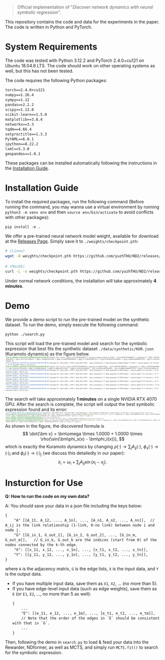 > Official implementation of "*Discover network dynamics with neural symbolic regression*". 

This repository contains the code and data for the experiments in the paper. The code is written in Python and PyTorch.

# System Requirements

The code was tested with Python 3.12.2 and PyTorch 2.4.0+cu121 on Ubuntu 18.04.6 LTS. The code should work on other operating systems as well, but this has not been tested.

The code requires the following Python packages:
```
torch==2.4.0+cu121
numpy==1.26.4
sympy==1.12
pandas==2.2.2
scipy==1.13.0
scikit-learn==1.5.0
matplotlib==3.8.4
networkx==3.3
tqdm==4.66.4
setproctitle==1.3.3
PyYAML==6.0.1
ipython==8.22.2
lxml==5.3.0
geopandas==1.0.1
```
These packages can be installed automatically following the instructions in the [Installation Guide](#installation-guide).

# Installation Guide

To install the required packages, run the following command (Before running the command, you may wanna use a virtual environment by running `python3 -m venv env` and then `source env/bin/activate` to avoid conflicts with other packages):
```
pip install -e .
```

We offer a pre-trained neural network model weight, available for download at the [Releases Page](https://github.com/yuzhTHU/ND2/releases/download/checkpoint.pth/checkpoint.pth). Simply save it to `./weights/checkpoint.pth`:
```bash
# (Linux)
wget -O weights/checkpoint.pth https://github.com/yuzhTHU/ND2/releases/download/checkpoint.pth/checkpoint.pth

# (MacOS)
curl -L -o weights/checkpoint.pth https://github.com/yuzhTHU/ND2/releases/download/checkpoint.pth/checkpoint.pth
```

Under normal network conditions, the installation will take approximately **4 minutes**.

# Demo

We provide a demo script to run the pre-trained model on the synthetic dataset. To run the demo, simply execute the following command:
```
python ./search.py
```

This script will load the pre-trained model and search for the symbolic expression that best fits the synthetic dataset `./data/synthetic/KUR.json` (Kuramoto dynamics) as the figure below.
![Demo](./assets/Demo.png)

The search will take approximately **1 minutes** on a single NVIDIA RTX 4070 GPU. After the search is complete, the script will output the best symbolic expression found and its error:
![ExpectedResult](./assets/ExpectedResult.png)
As shown in the figure, the discovered formula is
$$
\dot{\bm x} = \bm\omega \times 1.0000 + 1.0000 \times \rho(\sin(\bm\phi_s(x) - \bm\phi_t(x))),
$$
which is exactly the Kuramoto dynamics by changing $\rho(\cdot) \rightarrow \sum_j A_{ij}(\cdot)$, $\phi_s(\cdot) \rightarrow (\cdot)_i$ and $\phi_t(\cdot) \rightarrow (\cdot)_j$ (we discuss this detailedly in our paper):
$$
\dot{x}_i = \omega_i + \sum_{j} A_{ij} \sin (x_i - x_j).
$$



# Insturction for Use

**Q: How to run the code on my own data?**

A: You should save your data in a json file including the keys below:
```
{
    "A" [[A_11, A_12, ..., A_1n], ..., [A_n1, A_n2, ..., A_nn]],  // A_ij is the link relationship (1-link, 0-no link) between node i and node j.
    "G" [[G_in_1, G_out_1], [G_in_2, G_out_2], ..., [G_in_m, G_out_m]],   // G_in_k, G_out_k are the indices (start from 0) of the nodes connected by the k-th edge.
    "X": [[x_11, x_12, ..., x_1n], ..., [x_t1, x_t2, ..., x_tn]],
    "Y": [[y_11, y_12, ..., y_1n], ..., [y_t1, y_t2, ..., y_tn]],
}
```
where `A` is the adjacency matrix, `G` is the edge lists, `X` is the input data, and `Y` is the output data. 
- If you have multiple input data, save them as `X1`, `X2`, ... (no more than 5). 
- If you have edge-level input data (such as edge weights), save them as `E` (or `E1`, `E2`, ..., no more than 5 as well):
    ```
    {
        ...
        "E": [[e_11, e_12, ..., e_1m], ..., [e_t1, e_t2, ..., e_tm]],
        // Note that the order of the edges in `E` should be consistent with that in `G`.
        ...
    }
    ```

Then, following the demo in `search.py` to load & feed your data into the Rewarder, NDformer, as well as MCTS, and simply run `MCTS.fit()` to search for the symbolic expression.
